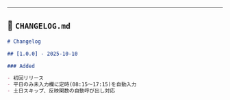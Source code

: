 ---

## 🧾 `CHANGELOG.md`

```markdown
# Changelog

## [1.0.0] - 2025-10-10

### Added

- 初回リリース
- 平日のみ未入力欄に定時(08:15〜17:15)を自動入力
- 土日スキップ、反映関数の自動呼び出し対応
```
